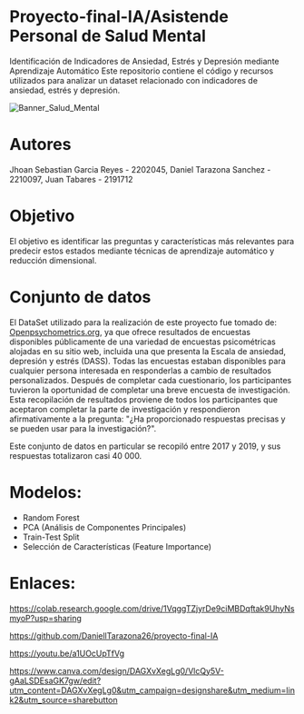 # Proyecto-final-IA/Asistende Personal de Salud Mental
Identificación de Indicadores de Ansiedad, Estrés y Depresión mediante Aprendizaje Automático
Este repositorio contiene el código y recursos utilizados para analizar un dataset relacionado con indicadores de ansiedad, estrés y depresión. 


![Banner_Salud_Mental](https://github.com/user-attachments/assets/daeda1e0-26a3-419c-810c-6b21b0b8225e)



# Autores
Jhoan Sebastian Garcia Reyes - 2202045,
Daniel Tarazona Sanchez - 2210097,
Juan Tabares - 2191712

# Objetivo
El objetivo es identificar las preguntas y características más relevantes para predecir estos estados mediante técnicas de aprendizaje automático y reducción dimensional.

# Conjunto de datos
El DataSet utilizado para la realización de este proyecto fue tomado de: [Openpsychometrics.org](https://openpsychometrics.org/_rawdata/), ya que ofrece resultados de encuestas disponibles públicamente de una variedad de encuestas psicométricas alojadas en su sitio web, incluida una que presenta la Escala de ansiedad, depresión y estrés (DASS). Todas las encuestas estaban disponibles para cualquier persona interesada en responderlas a cambio de resultados personalizados. Después de completar cada cuestionario, los participantes tuvieron la oportunidad de completar una breve encuesta de investigación. Esta recopilación de resultados proviene de todos los participantes que aceptaron completar la parte de investigación y respondieron afirmativamente a la pregunta: "¿Ha proporcionado respuestas precisas y se pueden usar para la investigación?".

Este conjunto de datos en particular se recopiló entre 2017 y 2019, y sus respuestas totalizaron casi 40 000.

# Modelos: 
- Random Forest
- PCA (Análisis de Componentes Principales)
- Train-Test Split
- Selección de Características (Feature Importance)

# Enlaces:

https://colab.research.google.com/drive/1VqggTZjyrDe9ciMBDqftak9UhyNsmyoP?usp=sharing

https://github.com/DaniellTarazona26/proyecto-final-IA

https://youtu.be/a1UOcUpTfVg

https://www.canva.com/design/DAGXvXegLg0/VlcQy5V-gAaLSDEsaGK7gw/edit?utm_content=DAGXvXegLg0&utm_campaign=designshare&utm_medium=link2&utm_source=sharebutton
